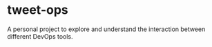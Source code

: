 # tweet-ops
A personal project to explore and understand the interaction between different DevOps tools.
